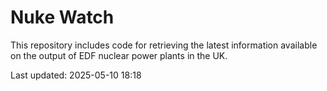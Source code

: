 # Nuke Watch

This repository includes code for retrieving the latest information available on the output of EDF nuclear power plants in the UK.

Last updated: 2025-05-10 18:18